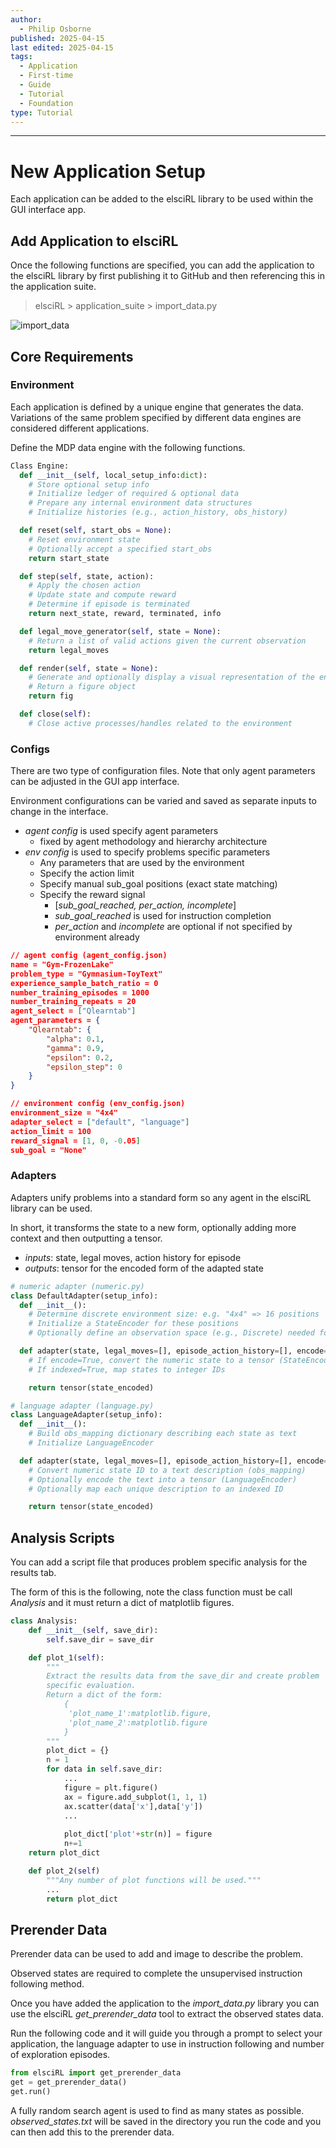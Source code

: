 ```yaml
---
author:
  - Philip Osborne
published: 2025-04-15
last edited: 2025-04-15
tags:
  - Application
  - First-time
  - Guide
  - Tutorial
  - Foundation
type: Tutorial
---
```

---
# New Application Setup

Each application can be added to the elsciRL library to be used within the GUI interface app.

## Add Application to elsciRL 

Once the following functions are specified, you can add the application to the elsciRL library by first publishing it to GitHub and then referencing this in the application suite.

> elsciRL > application_suite > import_data.py

![import_data](<./_images/import_data_small.png>)

## Core Requirements

### Environment
Each application is defined by a unique engine that generates the data. Variations of the same problem specified by different data engines are considered different applications.

Define the MDP data engine with the following functions.

```python
Class Engine:
  def __init__(self, local_setup_info:dict):
    # Store optional setup info
    # Initialize ledger of required & optional data
    # Prepare any internal environment data structures
    # Initialize histories (e.g., action_history, obs_history)

  def reset(self, start_obs = None):
    # Reset environment state
    # Optionally accept a specified start_obs
    return start_state

  def step(self, state, action):
    # Apply the chosen action
    # Update state and compute reward
    # Determine if episode is terminated
    return next_state, reward, terminated, info

  def legal_move_generator(self, state = None):
    # Return a list of valid actions given the current observation
    return legal_moves

  def render(self, state = None):
    # Generate and optionally display a visual representation of the environment
    # Return a figure object
    return fig

  def close(self):
    # Close active processes/handles related to the environment
```


### Configs
There are two type of configuration files. Note that only agent parameters can be adjusted in the GUI app interface.

Environment configurations can be varied and saved as separate inputs to change in the interface.

- *agent config* is used specify agent parameters
	- fixed by agent methodology and hierarchy architecture
- *env config* is used to specify problems specific parameters
	- Any parameters that are used by the environment
	- Specify the action limit
	- Specify manual sub_goal positions (exact state matching)
	- Specify the reward signal
		- [*sub_goal_reached, per_action, incomplete*]
		- *sub_goal_reached* is used for instruction completion
		- *per_action* and *incomplete* are optional if not specified by environment already

```json
// agent config (agent_config.json)
name = "Gym-FrozenLake"
problem_type = "Gymnasium-ToyText"
experience_sample_batch_ratio = 0
number_training_episodes = 1000
number_training_repeats = 20
agent_select = ["Qlearntab"]
agent_parameters = {
    "Qlearntab": {
        "alpha": 0.1,
        "gamma": 0.9,
        "epsilon": 0.2,
        "epsilon_step": 0
    }
}
```

```json
// environment config (env_config.json)
environment_size = "4x4"
adapter_select = ["default", "language"]
action_limit = 100
reward_signal = [1, 0, -0.05]
sub_goal = "None"
```
### Adapters
Adapters unify problems into a standard form so any agent in the elsciRL library can be used.

In short, it transforms the state to a new form, optionally adding more context and then outputting a tensor.
- *inputs*: state, legal moves, action history for episode
- *outputs*: tensor for the encoded form of the adapted state


```python
# numeric adapter (numeric.py)
class DefaultAdapter(setup_info):
  def __init__():
    # Determine discrete environment size: e.g. "4x4" => 16 positions
    # Initialize a StateEncoder for these positions
    # Optionally define an observation space (e.g., Discrete) needed for Gym agents

  def adapter(state, legal_moves=[], episode_action_history=[], encode=True, indexed=False):
    # If encode=True, convert the numeric state to a tensor (StateEncoder)
    # If indexed=True, map states to integer IDs

	return tensor(state_encoded)
```

```python
# language adapter (language.py)
class LanguageAdapter(setup_info):
  def __init__():
    # Build obs_mapping dictionary describing each state as text
    # Initialize LanguageEncoder

  def adapter(state, legal_moves=[], episode_action_history=[], encode=True, indexed=False):
    # Convert numeric state ID to a text description (obs_mapping)
    # Optionally encode the text into a tensor (LanguageEncoder)
    # Optionally map each unique description to an indexed ID

	return tensor(state_encoded)
```

## Analysis Scripts

You can add a script file that produces problem specific analysis for the results tab.

The form of this is the following, note the class function must be call *Analysis* and it must return a dict of matplotlib figures.

```python
class Analysis:
	def __init__(self, save_dir):
		self.save_dir = save_dir

	def plot_1(self):
		"""
		Extract the results data from the save_dir and create problem
		specific evaluation.
		Return a dict of the form:
			{
			 'plot_name_1':matplotlib.figure,
			 'plot_name_2':matplotlib.figure
			}
		"""
		plot_dict = {}
		n = 1
		for data in self.save_dir:
			...
			figure = plt.figure()
			ax = figure.add_subplot(1, 1, 1)
			ax.scatter(data['x'],data['y'])
			...
			
			plot_dict['plot'+str(n)] = figure
			n+=1
	return plot_dict

	def plot_2(self)
		"""Any number of plot functions will be used."""
		...
		return plot_dict
```



## Prerender Data
Prerender data can be used to add and image to describe the problem.

Observed states are required to complete the unsupervised instruction following method. 

Once you have added the application to the *import_data.py* library you can use the elsciRL *get_prerender_data* tool to extract the observed states data.

 Run the following code and it will guide you through a prompt to select your application, the language adapter to use in instruction following and number of exploration episodes.

```python
from elsciRL import get_prerender_data
get = get_prerender_data()
get.run()
```

A fully random search agent is used to find as many states as possible. *observed_states.txt* will be saved in the directory you run the code and you can then add this to the prerender data.